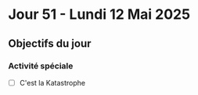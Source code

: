 # Jour 51 - Lundi 12 Mai 2025

## Objectifs du jour

### Activité spéciale

- [ ] C'est la Katastrophe
